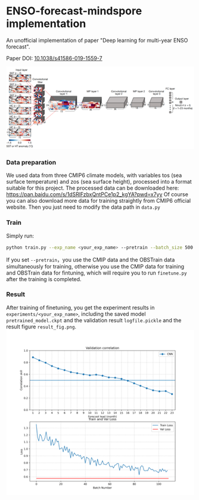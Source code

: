 # ENSO-forecast-mindspore implementation
An unofficial implementation of paper "Deep learning for multi-year ENSO forecast".

Paper DOI: [10.1038/s41586-019-1559-7](https://doi.org/10.1038/s41586-019-1559-7) 

![image-20250615113058652](./img/cnn.png)

### Data preparation

We used data from three CMIP6 climate models, with variables tos (sea surface temperature) and zos (sea surface height), processed into a format suitable for this project. The processed data can be downloaded here: https://pan.baidu.com/s/1dSRlFzbxQntPCe1p2_kgYA?pwd=x7yy  Of course you can also download more data for training straightly from CMIP6 official website. Then you just need to modify the data path in `data.py`

### Train

Simply run:

```bash
python train.py --exp_name <your_exp_name> --pretrain --batch_size 500 --epochs 10
```

If you set `--pretrain`，you use the CMIP data and the OBSTrain data simultaneously for training, otherwise you use the CMIP data for training and OBSTrain data for fintuning, which will require you to run `finetune.py` after the training is completed.

### Result
After training of finetuning, you get the experiment results in `experiments/<your_exp_name>`, including the saved model `pretrained_model.ckpt` and the validation result `logfile.pickle` and the result figure `result_fig.png`.
![image-20250615113825666](./img/result.png)
